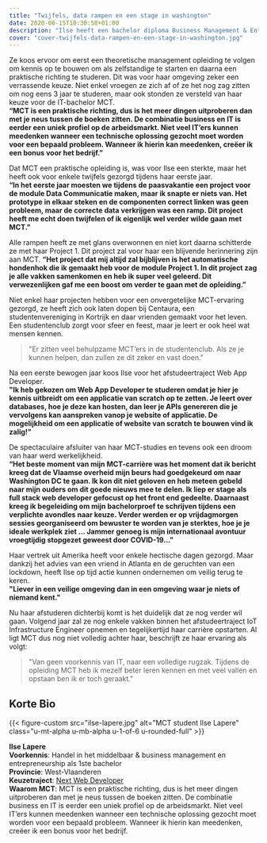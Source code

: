 ```yaml
---
title: "Twijfels, data rampen en een stage in washington"
date: 2020-06-15T10:30:58+01:00
description: "Ilse heeft een bachelor diploma Business Management & Entrepreneurship op zak, maar wist al voor ze daar startte dat ze voor de extra bacheloropleiding MCT zou gaan."
cover: "cover-twijfels-data-rampen-en-een-stage-in-washington.jpg"
---
```


Ze koos ervoor om eerst een theoretische management opleiding te volgen om kennis op te bouwen om als zelfstandige te starten en daarna een praktische richting te studeren. Dit was voor haar omgeving zeker een verrassende keuze. Niet enkel vroegen ze zich af of ze het nog zag zitten om nog eens 3 jaar te studeren, maar ook stonden ze versteld van haar keuze voor de IT-bachelor MCT.  
__“MCT is een praktische richting, dus is het meer dingen uitproberen dan met je neus tussen de boeken zitten. De combinatie business en IT is eerder een uniek profiel op de arbeidsmarkt. Niet veel IT’ers kunnen meedenken wanneer een technische oplossing gezocht moet worden voor een bepaald probleem. Wanneer ik hierin kan meedenken, creëer ik een bonus voor het bedrijf.”__

Dat MCT een praktische opleiding is, was voor Ilse een sterkte, maar het heeft ook voor enkele twijfels gezorgd tijdens haar eerste jaar.    
__“In het eerste jaar moesten we tijdens de paasvakantie een project voor de module Data Communicatie maken, maar ik snapte er niets van. Het prototype in elkaar steken en de componenten correct linken was geen probleem, maar de correcte data verkrijgen was een ramp. Dit project heeft me echt doen twijfelen of ik eigenlijk wel verder wilde gaan met MCT."__

Alle rampen heeft ze met glans overwonnen en niet kort daarna schitterde ze met haar Project 1. Dit project zal voor haar een blijvende herinnering zijn aan MCT.
__“Het project dat mij altijd zal bijblijven is het automatische hondenhok die ik gemaakt heb voor de module Project 1. In dit project zag je alle vakken samenkomen en heb ik super veel geleerd. Dit verwezenlijken gaf me een boost om verder te gaan met de opleiding.”__

Niet enkel haar projecten hebben voor een onvergetelijke MCT-ervaring gezorgd, ze heeft zich ook laten dopen bij Centaura, een studentenvereniging in Kortrijk en daar vrienden gemaakt voor het leven. Een studentenclub zorgt voor sfeer en feest, maar je leert er ook heel wat mensen kennen.  

> "Er zitten veel behulpzame MCT’ers in de studentenclub. Als ze je kunnen helpen, dan zullen ze dit zeker en vast doen."

Na een eerste bewogen jaar koos Ilse voor het afstudeertraject Web App Developer.  
__"Ik heb gekozen om Web App Developer te studeren omdat je hier je kennis uitbreidt om een applicatie van scratch op te zetten. Je leert  over databases, hoe je deze kan hosten, dan leer je APIs genereren die je vervolgens kan aanspreken vanop je website of applicatie. De mogelijkheid om een applicatie of website van scratch te bouwen vind ik zalig!"__

De spectaculaire afsluiter van haar MCT-studies en tevens ook een droom van haar werd werkelijkheid.  
__“Het beste moment van mijn MCT-carrière was het moment dat ik bericht kreeg dat de Vlaamse overheid mijn beurs had goedgekeurd om naar Washington DC te gaan. Ik kon dit niet geloven en heb meteen gebeld naar mijn ouders om dit goede nieuws mee te delen. Ik liep er stage als full stack web developer gefocust op het front end gedeelte. Daarnaast kreeg ik begeleiding om mijn bachelorproef te schrijven tijdens een verplichte avondles naar keuze. Verder werden er op vrijdagmorgen sessies georganiseerd om bewuster te worden van je sterktes, hoe je je ideale werkplek ziet … Jammer genoeg is mijn internationaal avontuur vroegtijdig stopgezet geweest door COVID-19…"__

Haar vertrek uit Amerika heeft voor enkele hectische dagen gezorgd. Maar dankzij het advies van een vriend in Atlanta en de geruchten van een lockdown, heeft Ilse op tijd actie kunnen ondernemen om veilig terug te keren.  
__"Liever in een veilige omgeving dan in een omgeving waar je niets of niemand kent."__

Nu haar afstuderen dichterbij komt is het duidelijk dat ze nog verder wil gaan. Volgend jaar zal ze nog enkele vakken binnen het afstudeertraject IoT Infrastructure Engineer opnemen en tegelijkertijd haar carrière opstarten. Al ligt MCT dus nog niet volledig achter haar, beschrijft ze haar ervaring als volgt:  

> "Van geen voorkennis van IT, naar een volledige rugzak. Tijdens de opleiding MCT heb ik mezelf beter leren kennen en met veel vallen en opstaan ben ik er toch geraakt."

## Korte Bio

{{< figure-custom src="ilse-lapere.jpg" alt="MCT student Ilse Lapere" class="u-mt-alpha u-mb-alpha u-1-of-6 u-rounded-full" >}}

**Ilse Lapere**  
**Voorkennis**: Handel in het middelbaar & business management en entrepreneurship als 1ste bachelor  
**Provincie**: West-Vlaanderen  
**Keuzetraject**: [Next Web Developer](/programma/next-web-developer/)  
**Waarom MCT**: MCT is een praktische richting, dus is het meer dingen uitproberen dan met je neus tussen de boeken zitten. De combinatie business en IT is eerder een uniek profiel op de arbeidsmarkt. Niet veel IT’ers kunnen meedenken wanneer een technische oplossing gezocht moet worden voor een bepaald probleem. Wanneer ik hierin kan meedenken, creëer ik een bonus voor het bedrijf. 
